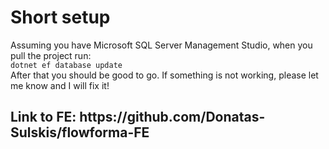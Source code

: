<h1>Short setup</h1>
<p>Assuming you have Microsoft SQL Server Management Studio, when you pull the project run: <br />
  <code>dotnet ef database update</code> <br />
After that you should be good to go. If something is not working, please let me know and I will fix it!
</p>

<h2>Link to FE: https://github.com/Donatas-Sulskis/flowforma-FE </h2>
